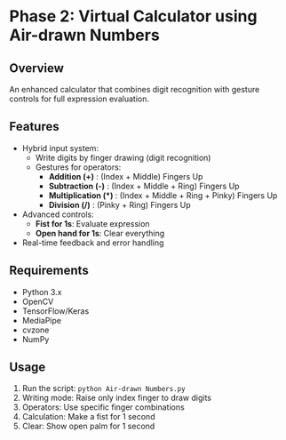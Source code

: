 # Phase 2: Virtual Calculator using Air-drawn Numbers

## Overview
An enhanced calculator that combines digit recognition with gesture controls for full expression evaluation.

## Features
- Hybrid input system:
  - Write digits by finger drawing (digit recognition)
  - Gestures for operators:
    - **Addition (+)** : (Index + Middle) Fingers Up
    - **Subtraction (-)** : (Index + Middle + Ring) Fingers Up
    - **Multiplication (*)** : (Index + Middle + Ring + Pinky) Fingers Up
    - **Division (/)** : (Pinky + Ring) Fingers Up
- Advanced controls:
  - **Fist for 1s**: Evaluate expression
  - **Open hand for 1s**: Clear everything
- Real-time feedback and error handling

## Requirements
- Python 3.x
- OpenCV
- TensorFlow/Keras
- MediaPipe
- cvzone
- NumPy

## Usage
1. Run the script: `python Air-drawn Numbers.py`
2. Writing mode: Raise only index finger to draw digits
3. Operators: Use specific finger combinations
4. Calculation: Make a fist for 1 second
5. Clear: Show open palm for 1 second
